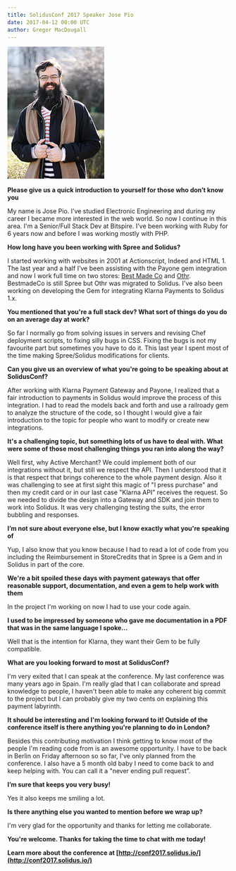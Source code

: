 ```yaml
---
title: SolidusConf 2017 Speaker Jose Pio
date: 2017-04-12 00:00 UTC
author: Gregor MacDougall
---
```


![SolidusConf Speaker Jose Pio](2017-04-12-solidusconf-2017-speaker-jose-pio/jose-profile.jpg)

**Please give us a quick introduction to yourself for those who don’t know you**

My name is Jose Pio. I’ve studied Electronic Engineering and during my career I became more interested in the web world. So now I continue in this area. I'm a Senior/Full Stack Dev at Bitspire. I've been working with Ruby for 6 years now and before I was working mostly with PHP.

**How long have you been working with Spree and Solidus?**

I started working with websites in 2001 at Actionscript, Indeed and HTML 1. The last year and a half I’ve been assisting with the Payone gem integration and now I work full time on two stores: [Best Made Co](http://bestmadeco.com) and [Othr](https://www.othr.com). BestmadeCo is still Spree but Othr was migrated to Solidus. I've also been working on developing the Gem for integrating Klarna Payments to Solidus 1.x.

**You mentioned that you're a full stack dev? What sort of things do you do on an average day at work?**

So far I normally go from solving issues in servers and revising Chef deployment scripts, to fixing silly bugs in CSS. Fixing the bugs is not my favourite part but sometimes you have to do it. This last year I spent most of the time making Spree/Solidus modifications for clients.

**Can you give us an overview of what you're going to be speaking about at SolidusConf?**

After working with Klarna Payment Gateway and Payone, I realized that a fair introduction to payments in Solidus would improve the process of this integration. I had to read the models back and forth and use a railroady gem to analyze the structure of the code, so I thought I would give a fair introduction to the topic for people who want to modify or create new integrations.

**It's a challenging topic, but something lots of us have to deal with. What were some of those most challenging things you ran into along the way?**

Well first, why Active Merchant? We could implement both of our integrations without it, but still we respect the API. Then I understood that it is that respect that brings coherence to the whole payment design. Also it was challenging to see at first sight this magic of "I press purchase" and then my credit card or in our last case "Klarna API" receives the request. So we needed to divide the design into a Gateway and SDK and join them to work into Solidus. It was very challenging testing the suits, the error bubbling and responses.

**I’m not sure about everyone else, but I know exactly what you're speaking of**

Yup, I also know that you know because I had to read a lot of code from you including the Reimbursement in StoreCredits that in Spree is a Gem and in Solidus in part of the core.

**We're a bit spoiled these days with payment gateways that offer reasonable support, documentation, and even a gem to help work with them**

In the project I'm working on now I had to use your code again.

**I used to be impressed by someone who gave me documentation in a PDF that was in the same language I spoke...**

Well that is the intention for Klarna, they want their Gem to be fully compatible.

**What are you looking forward to most at SolidusConf?**

I'm very exited that I can speak at the conference. My last conference was many years ago in Spain. I'm really glad that I can collaborate and spread knowledge to people, I haven't been able to make any coherent big commit to the project but I can probably give my two cents on explaining this payment labyrinth.

**It should be interesting and I'm looking forward to it! Outside of the conference itself is there anything you're planning to do in London?**

Besides this contributing motivation I think getting to know most of the people I'm reading code from is an awesome opportunity. I have to be back in Berlin on Friday afternoon so so far, I've only planned from the conference. I also have a 5 month old baby I need to come back to and keep helping with. You can call it a "never ending pull request”.

**I’m sure that keeps you very busy!**

Yes it also keeps me smiling a lot.

**Is there anything else you wanted to mention before we wrap up?**

I'm very glad for the opportunity and thanks for letting me collaborate.

**You're welcome. Thanks for taking the time to chat with me today!**

**Learn more about the conference at [http://conf2017.solidus.io/](http://conf2017.solidus.io/)**
